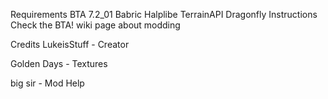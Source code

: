 Requirements
BTA 7.2_01
Babric
Halplibe
TerrainAPI
Dragonfly
Instructions
Check the BTA! wiki page about modding

Credits
LukeisStuff - Creator

Golden Days - Textures

big sir - Mod Help
